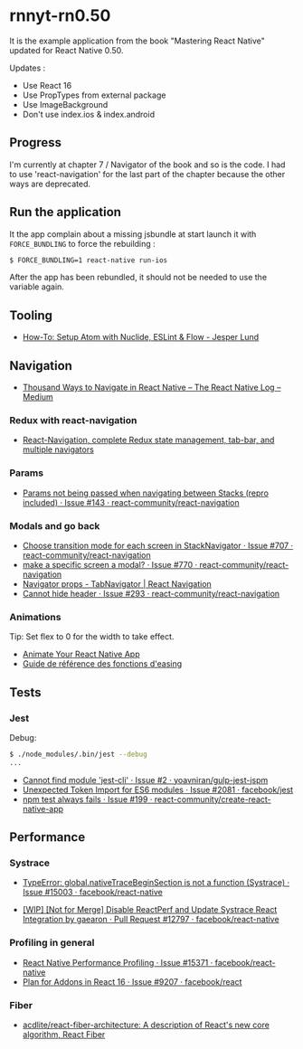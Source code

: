 # rnnyt-rn0.50

It is the example application from the book "Mastering React Native" updated for React Native 0.50.

Updates :
- Use React 16
- Use PropTypes from external package
- Use ImageBackground
- Don't use index.ios & index.android

## Progress

I'm currently at chapter 7 / Navigator of the book and so is the code. I had to use 'react-navigation' for
the last part of the chapter because the other ways are deprecated.

## Run the application

It the app complain about a missing jsbundle at start launch it with `FORCE_BUNDLING` to force the rebuilding :

```sh
$ FORCE_BUNDLING=1 react-native run-ios
```

After the app has been rebundled, it should not be needed to use the variable again.

## Tooling

- [How-To: Setup Atom with Nuclide, ESLint & Flow - Jesper Lund](https://jesperln.dk/how-to-setup-atom-with-nuclide-eslint-flow/)

## Navigation

- [Thousand Ways to Navigate in React Native – The React Native Log – Medium](https://medium.com/the-react-native-log/thousand-ways-to-navigate-in-react-native-f7a1e311a0e8)

### Redux with react-navigation
- [React-Navigation, complete Redux state management, tab-bar, and multiple navigators](https://codeburst.io/react-navigation-with-complete-redux-state-management-tab-bar-and-multiple-navigators-ed30a69d9a4d)

### Params

- [Params not being passed when navigating between Stacks (repro included) · Issue #143 · react-community/react-navigation](https://github.com/react-community/react-navigation/issues/143)

### Modals and go back

- [Choose transition mode for each screen in StackNavigator · Issue #707 · react-community/react-navigation](https://github.com/react-community/react-navigation/issues/707)
- [make a specific screen a modal? · Issue #770 · react-community/react-navigation](https://github.com/react-community/react-navigation/issues/770)
- [Navigator props - TabNavigator | React Navigation](https://reactnavigation.org/docs/navigators/tab#Navigator-Props)
- [Cannot hide header · Issue #293 · react-community/react-navigation](https://github.com/react-community/react-navigation/issues/293)

### Animations

Tip: Set flex to 0 for the width to take effect.

- [Animate Your React Native App](https://code.tutsplus.com/tutorials/working-with-animations-in-react-native--cms-27328)
- [Guide de référence des fonctions d'easing](http://easings.net/fr)

## Tests

### Jest

Debug:

```sh
$ ./node_modules/.bin/jest --debug
...
```

- [Cannot find module 'jest-cli' · Issue #2 · yoavniran/gulp-jest-jspm](https://github.com/yoavniran/gulp-jest-jspm/issues/2)
- [Unexpected Token Import for ES6 modules · Issue #2081 · facebook/jest](https://github.com/facebook/jest/issues/2081)
- [npm test always fails · Issue #199 · react-community/create-react-native-app](https://github.com/react-community/create-react-native-app/issues/199)

## Performance

### Systrace

- [TypeError: global.nativeTraceBeginSection is not a function (Systrace) · Issue #15003 · facebook/react-native](https://github.com/facebook/react-native/issues/15003)

- [[WIP] [Not for Merge] Disable ReactPerf and Update Systrace React Integration by gaearon · Pull Request #12797 · facebook/react-native](https://github.com/facebook/react-native/pull/12797)

### Profiling in general

- [React Native Performance Profiling · Issue #15371 · facebook/react-native](https://github.com/facebook/react-native/issues/15371)
- [Plan for Addons in React 16 · Issue #9207 · facebook/react](https://github.com/facebook/react/issues/9207)

### Fiber

- [acdlite/react-fiber-architecture: A description of React's new core algorithm, React Fiber](https://github.com/acdlite/react-fiber-architecture)
